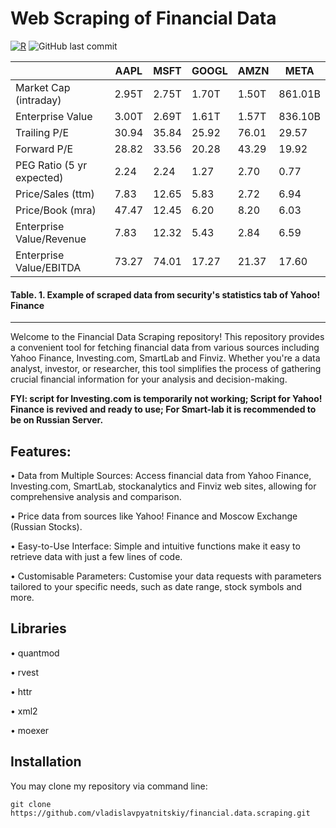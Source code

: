 # Web Scraping of Financial Data

[![R](https://img.shields.io/badge/R-4.x-blue.svg)](https://www.r-project.org/)
![GitHub last commit](https://img.shields.io/github/last-commit/vladislavpyatnitskiy/financial.data.scraping.svg)

| | AAPL | MSFT | GOOGL | AMZN | META |
|---|---|---|---|---|---|
Market Cap (intraday) | 2.95T | 2.75T | 1.70T | 1.50T | 861.01B |
Enterprise Value | 3.00T | 2.69T | 1.61T | 1.57T | 836.10B |
Trailing P/E | 30.94 | 35.84 | 25.92 | 76.01 | 29.57 |
Forward P/E | 28.82 | 33.56 | 20.28 | 43.29 | 19.92
PEG Ratio (5 yr expected) | 2.24 | 2.24 | 1.27 | 2.70 | 0.77 |
Price/Sales (ttm) | 7.83 | 12.65 | 5.83 | 2.72 | 6.94 |
Price/Book (mra) | 47.47 | 12.45 | 6.20 | 8.20 | 6.03 |
Enterprise Value/Revenue | 7.83 | 12.32 | 5.43 | 2.84 | 6.59 |
Enterprise Value/EBITDA | 73.27 | 74.01 | 17.27 | 21.37 | 17.60

#### Table. 1. Example of scraped data from security's statistics tab of Yahoo! Finance
--------------
Welcome to the Financial Data Scraping repository! This repository provides a convenient tool for fetching financial data from various sources including Yahoo Finance, Investing.com, SmartLab and Finviz. Whether you're a data analyst, investor, or researcher, this tool simplifies the process of gathering crucial financial information for your analysis and decision-making.

**FYI: script for Investing.com is temporarily not working; Script for Yahoo! Finance is revived and ready to use; For Smart-lab it is recommended to be on Russian Server.**

## Features:

• Data from Multiple Sources: Access financial data from Yahoo Finance, Investing.com, SmartLab, stockanalytics and Finviz web sites, allowing for comprehensive analysis and comparison. 

• Price data from sources like Yahoo! Finance and Moscow Exchange (Russian Stocks).

• Easy-to-Use Interface: Simple and intuitive functions make it easy to retrieve data with just a few lines of code.

• Customisable Parameters: Customise your data requests with parameters tailored to your specific needs, such as date range, stock symbols and more.

## Libraries

• quantmod

• rvest

• httr

• xml2

• moexer

## Installation

You may clone my repository via command line:

```
git clone https://github.com/vladislavpyatnitskiy/financial.data.scraping.git
```
